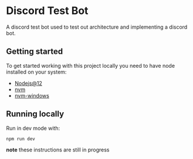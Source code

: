 # Discord Test Bot

A discord test bot used to test out architecture and implementing a discord bot.

## Getting started

To get started working with this project locally you need to have node installed on your system:

- [Nodejs@12](https://nodejs.org/en/blog/release/v12.13.0/)
- [nvm](https://github.com/nvm-sh/nvm)
- [nvm-windows](https://github.com/coreybutler/nvm-windows)

## Running locally

Run in dev mode with:

```bash
npm run dev
```

**note** these instructions are still in progress
